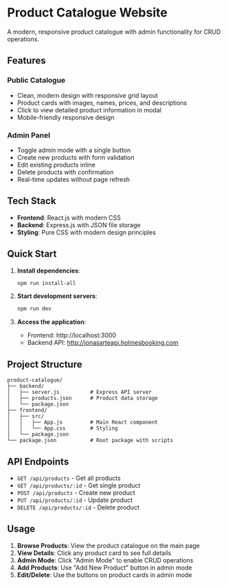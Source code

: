 # Product Catalogue Website

A modern, responsive product catalogue with admin functionality for CRUD operations.

## Features

### Public Catalogue
- Clean, modern design with responsive grid layout
- Product cards with images, names, prices, and descriptions
- Click to view detailed product information in modal
- Mobile-friendly responsive design

### Admin Panel
- Toggle admin mode with a single button
- Create new products with form validation
- Edit existing products inline
- Delete products with confirmation
- Real-time updates without page refresh

## Tech Stack

- **Frontend**: React.js with modern CSS
- **Backend**: Express.js with JSON file storage
- **Styling**: Pure CSS with modern design principles

## Quick Start

1. **Install dependencies**:
   ```bash
   npm run install-all
   ```

2. **Start development servers**:
   ```bash
   npm run dev
   ```

3. **Access the application**:
   - Frontend: http://localhost:3000
   - Backend API: http://jonasarteapi.holmesbooking.com

## Project Structure

```
product-catalogue/
├── backend/
│   ├── server.js          # Express API server
│   ├── products.json      # Product data storage
│   └── package.json
├── frontend/
│   ├── src/
│   │   ├── App.js         # Main React component
│   │   └── App.css        # Styling
│   └── package.json
└── package.json           # Root package with scripts
```

## API Endpoints

- `GET /api/products` - Get all products
- `GET /api/products/:id` - Get single product
- `POST /api/products` - Create new product
- `PUT /api/products/:id` - Update product
- `DELETE /api/products/:id` - Delete product

## Usage

1. **Browse Products**: View the product catalogue on the main page
2. **View Details**: Click any product card to see full details
3. **Admin Mode**: Click "Admin Mode" to enable CRUD operations
4. **Add Products**: Use "Add New Product" button in admin mode
5. **Edit/Delete**: Use the buttons on product cards in admin mode